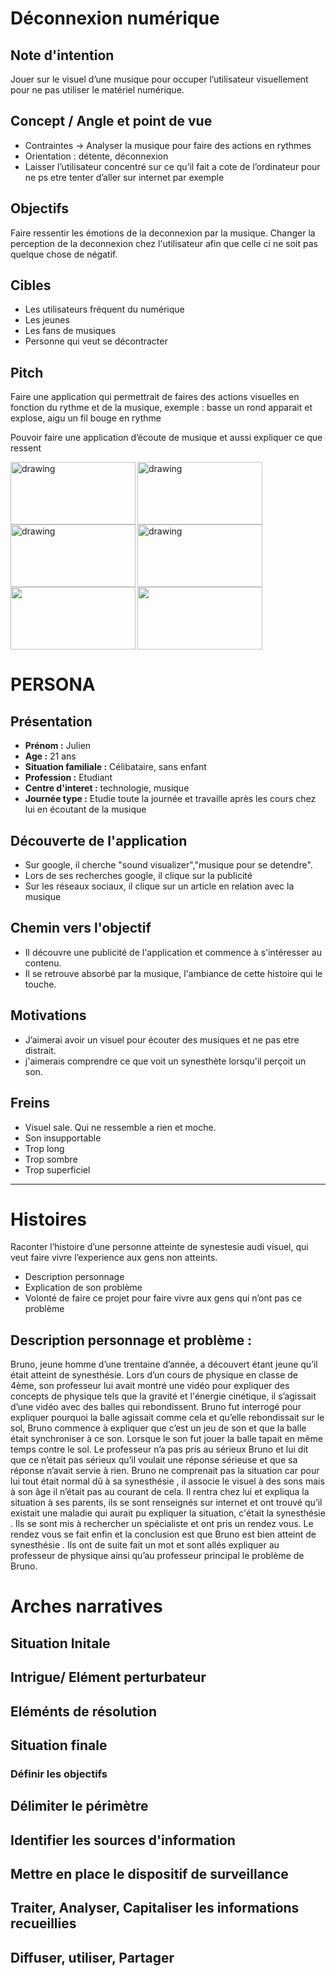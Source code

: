 # Déconnexion numérique 


## Note d'intention

Jouer sur le visuel d’une musique pour occuper l’utilisateur visuellement pour ne pas utiliser le matériel numérique.

## Concept / Angle et point de vue 
- Contraintes -> Analyser la musique pour faire des actions en rythmes
- Orientation : détente, déconnexion
- Laisser l’utilisateur concentré sur ce qu’il fait a cote de l’ordinateur pour ne ps etre tenter d’aller sur internet par exemple


## Objectifs 

Faire ressentir les émotions de la deconnexion par la musique.
Changer la perception de la deconnexion chez l'utilisateur afin que celle ci ne soit pas quelque chose de négatif.

## Cibles

- Les utilisateurs fréquent du numérique
- Les jeunes
- Les fans de musiques
- Personne qui veut se décontracter


## Pitch

Faire une application qui permettrait de faires des actions visuelles en fonction du rythme et de la musique, exemple : basse un rond apparait et explose, aigu un fil bouge en rythme

Pouvoir faire une application d’écoute de musique et aussi expliquer ce que ressent 


<img align="left" src="https://www.allthingsergo.com/wp-content/uploads/2014/08/jabra-800x400.jpg" alt="drawing" width="200" height="100"/>

<img align="left" src="https://i.pinimg.com/originals/a8/dc/f9/a8dcf93634cfee37dc80fb9e07c48638.png" alt="drawing" width="200" height="100"/>

<img align="left" src="https://encrypted-tbn0.gstatic.com/images?q=tbn:ANd9GcS66euXuk2zNFoQi94mZhgL74lCzitOCV9kBxpsRJeiznvagwTvjw" alt="drawing" width="200" height="100"/>

<img align="left" src="https://i.ytimg.com/vi/h4x9hgrPUiQ/maxresdefault.jpg" alt="drawing" width="200" height="100"/>
  
  <img align="left" src="https://camo.githubusercontent.com/b40783502e8f644e972ad8e9532b039d0f4d304d/687474703a2f2f7265732e636c6f7564696e6172792e636f6d2f64766b7866677072632f696d6167652f75706c6f61642f76313531313236343138392f67697068795f325f6568696434762e676966" width="200" height="100" />

<img  src="http://blog.motionisland.com/wp-content/uploads/2018/04/after-effects-round-audio-spectrum.gif" width="200" height="100" />



# PERSONA 

## Présentation
- **Prénom :** Julien
- **Age :** 21 ans
- **Situation familiale :** Célibataire, sans enfant
- **Profession :** Etudiant
- **Centre d'interet :** technologie, musique
- **Journée type :** Etudie toute la journée et travaille après les cours chez lui en écoutant de la musique

## Découverte de l'application
- Sur google, il cherche "sound visualizer","musique pour se detendre".
- Lors de ses recherches google, il clique sur la publicité
- Sur les réseaux sociaux, il clique sur un article en relation avec la musique

## Chemin vers l'objectif
- Il découvre une publicité de l'application et commence à s'intéresser au contenu.
- Il se retrouve absorbé par la musique, l'ambiance de cette histoire qui le touche.  

## Motivations 
- J’aimerai avoir un visuel pour écouter des musiques et ne pas etre distrait.
- j'aimerais comprendre ce que voit un synesthète lorsqu'il perçoit un son.

## Freins
- Visuel sale. Qui ne ressemble a rien et moche.
- Son insupportable
- Trop long
- Trop sombre
- Trop superficiel

***

# Histoires
Raconter l’histoire d’une personne atteinte de synestesie audi visuel, qui veut faire vivre l’experience aux gens non atteints.
- Description personnage
- Explication de son problème
- Volonté de faire ce projet pour faire vivre aux gens qui n’ont pas ce problème

## Description personnage et problème : 
Bruno, jeune homme d’une trentaine d’année, a découvert étant jeune qu’il était atteint de synesthésie. Lors d’un cours de physique en classe de 4ème, son professeur lui avait montré une vidéo pour expliquer des concepts de physique tels que la gravité et l'énergie cinétique, il s’agissait d’une vidéo avec des balles qui rebondissent. Bruno fut interrogé pour expliquer pourquoi la balle agissait comme cela et qu’elle rebondissait sur le sol, Bruno commence à expliquer que c’est un jeu de son et que la balle était synchroniser à ce son. Lorsque le son fut jouer la balle tapait en même temps contre le sol. Le professeur n’a pas pris au sérieux Bruno et lui dit que ce n’était pas sérieux qu’il voulait une réponse sérieuse et que sa réponse n’avait servie à rien. Bruno ne comprenait pas la situation car pour lui tout était normal dû à sa synesthésie , il associe le visuel à des sons mais à son âge il n’était pas au courant de cela. Il rentra chez lui et expliqua la situation à ses parents, ils se sont renseignés sur internet et ont trouvé qu’il existait une maladie qui aurait pu expliquer la situation, c'était la synesthésie . Ils se sont mis à rechercher un spécialiste et ont pris un rendez vous. Le rendez vous se fait enfin et la conclusion est que Bruno est bien atteint de synesthésie . Ils ont de suite fait un mot et sont allés expliquer au professeur de physique ainsi qu’au professeur principal le problème de Bruno. 

# Arches narratives

## Situation Initale
## Intrigue/ Elément perturbateur 
## Eléménts de résolution 
## Situation finale


### Définir les objectifs

## Délimiter le périmètre
## Identifier les sources d'information
## Mettre en place le dispositif de surveillance
## Traiter, Analyser, Capitaliser les informations recueillies
## Diffuser, utiliser, Partager
